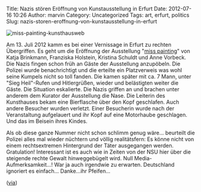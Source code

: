 Title: Nazis stören Eröffnung von Kunstausstellung in Erfurt
Date: 2012-07-16 10:26
Author: marvin
Category: Uncategorized
Tags: art, erfurt, politics
Slug: nazis-storen-eroffnung-von-kunstausstellung-in-erfurt

![miss-painting-kunsthausweb]({filename}/images/miss-painting-kunsthausweb.jpg)

Am 13. Juli 2012 kamm es bei einer Vernissage in Erfurt zu rechten
Übergriffen. Es geht um die Eröffnung der Ausstellung "[miss
painting](http://www.kunsthaus-erfurt.de/exhibitions/miss-painting/)"
von Katja Brinkmann, Franziska Holstein, Kristina Schuldt und Anne
Vorbeck. Die Nazis fingen schon früh an Gäste der Ausstellung
anzupöbeln. Die Polizei wurde benachrichtigt und die erteilte ein
Platzverweis was wohl seine Kumpels nicht so toll fanden. Die kamen
später mit ca. 7 Mann, unter "Sieg Heil"-Rufen und Hitlergrüßen, wieder
und belästigten weiter die Gäste. Die Situation eskalierte. Die Nazis
griffen an und brachen unter anderem dem Kurator der Ausstellung die
Nase. Die Leiterin des Kunsthauses bekam eine Bierflasche über den Kopf
geschlafen. Auch andere Besucher wurden verletzt. Einer Besucherin wurde
nach der Veranstaltung aufgelauert und ihr Kopf auf eine Motorhaube
geschlagen. Und das im Beisein ihres Kindes.

Als ob diese ganze Nummer nicht schon schlimm genug wäre... beurteilt
die Polizei alles mal wieder nüchtern und völlig realitätsfern: Es könne
nicht von einem rechtsextremen Hintergrund der Täter ausgegangen werden.
Gratulation! Interessant ist es auch wie in Zeiten von der NSU hier über
die steigende rechte Gewalt hinweggebügelt wird. Null
Media-Aufmerksamkeit...! War ja auch irgendwie zu erwarten. Deutschland
ignoriert es einfach... Danke...ihr Pfeifen...

([via](http://www.publikative.org/2012/07/16/nazis-uberfallen-kunstausstellung-kein-rechtsextremes-motiv/))

